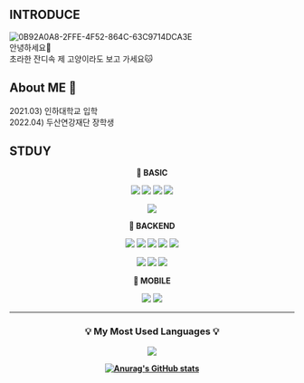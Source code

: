 <!-- ![header](https://capsule-render.vercel.app/api?type=waving&color=auto&height=300&section=header&text=welcome&fontSize=90&animation=fadeIn&fontAlignY=38&desc=Seoki's%20GitHub&descAlignY=51&descAlign=62)
   -->

## __INTRODUCE__
![0B92A0A8-2FFE-4F52-864C-63C9714DCA3E](https://user-images.githubusercontent.com/96401839/227738776-ae2cc615-def0-426f-92e3-3bd6f69b5b89.JPG)<br>
안녕하세요👐<br>
초라한 잔디속 제 고양이라도 보고 가세요🐱<br>
  
## __About ME 🎯__ 

 2021.03) 인하대학교 입학<br>
 2022.04) 두산연강재단 장학생<br>


</p>

## __STDUY__

<div align ="center">
  <p>
  <p><b> 🐣 BASIC</p>
  <img src="https://img.shields.io/badge/C-A8B9CC?style=for-the-badge&logo=C&logoColor=white">
  <img src="https://img.shields.io/badge/Linux-FCC624?style=for-the-badge&logo=Linux&logoColor=white">
  <img src="https://img.shields.io/badge/C++-00599C?style=for-the-badge&logo=C&logoColor=white">
  <img src="https://img.shields.io/badge/Python-3776AB?style=for-the-badge&logo=Python&logoColor=white">
  <p>
  <img src="https://img.shields.io/badge/GNU Bash-4EAA25?style=for-the-badge&logo=GNU Bash&logoColor=white">

  
<div align ="center">
  <p>🐯 BACKEND</p>
  
  <img src="https://img.shields.io/badge/Node.js-339933?style=for-the-badge&logo=Node.js&logoColor=white">
  <img src="https://img.shields.io/badge/MySQL-4479A1?style=for-the-badge&logo=MySQL&logoColor=white">  
  <img src="https://img.shields.io/badge/javascript-F7DF1E?style=for-the-badge&logo=javascript&logoColor=black">
  <img src="https://img.shields.io/badge/npm-CB3837?style=for-the-badge&logo=npm&logoColor=white">
  <img src="https://img.shields.io/badge/express-000000?style=for-the-badge&logo=express&logoColor=white">
  <p>
  <img src="https://img.shields.io/badge/NGINX-009639?style=for-the-badge&logo=NGINX&logoColor=white">
  <img src="https://img.shields.io/badge/amazonecs-FF9900?style=for-the-badge&logo=amazonecs&logoColor=white">
  <img src="https://img.shields.io/badge/amazonrds-527FFF?style=for-the-badge&logo=amazonrds&logoColor=white">
  

        
<div align="center">
  <p>📱 MOBILE</p>
  <img src="https://img.shields.io/badge/Flutter-02569B?style=for-the-badge&logo=Flutter&logoColor=white">  
  <img src="https://img.shields.io/badge/Dart-0175C2?style=for-the-badge&logo=Dart&logoColor=white">
  
  
  
  <hr>
<h3 align="center">
  💡 My Most Used Languages 💡
</h3>

<div aling="center">
  <a href="https://github.com/seoki180">
    <img align="center" src="https://github-readme-stats.vercel.app/api/top-langs/?username=seoki180&layout=compact&show_icons=true&show_owner=true&hide_title=false&theme=node" />
  </a>

  [![Anurag's GitHub stats](https://github-readme-stats.vercel.app/api?username=seoki180)](https://github.com/seoki180/github-readme-stats)



